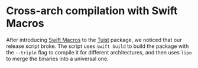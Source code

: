 # Cross-arch compilation with Swift Macros

After introducing [Swift Macros](https://docs.swift.org/swift-book/documentation/the-swift-programming-language/macros/) to the [Tuist](https://github.com/tuist/tuist) package, we noticed that our release script broke. The script uses `swift build` to build the package with the `--triple` flag to compile it for different architectures, and then uses `lipo` to merge the binaries into a universal one. 